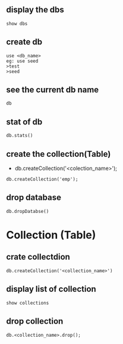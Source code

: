 ## display the dbs
```
show dbs
```

## create db
```
use <db_name>
eg: use seed
>test
>seed
```

## see the current db name
```
db
```

## stat of db
```
db.stats()
```

## create the collection(Table)
- db.createCollection('<colection_name>');

```
db.createCollection('emp');
```

## drop database
```
db.dropDatabse()
```


# Collection (Table)
## crate collectdion
```
db.createCollection('<collection_name>')
```

## display list of collection
```
show collections
```

## drop collection
```
db.<collection_name>.drop();
```


